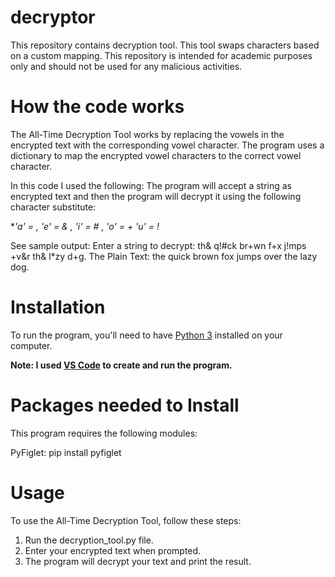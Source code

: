 # decryptor
This repository contains decryption tool. This tool swaps characters based on a custom mapping. This repository is intended for academic purposes only and should not be used for any malicious activities.

# How the code works
The All-Time Decryption Tool works by replacing the vowels in the encrypted text with the corresponding vowel character. The program uses a dictionary to map the encrypted vowel characters to the correct vowel character.

In this code I used the following:
The program will accept a string as encrypted text and then the program will decrypt it using the following character substitute:

**'a' = *, 'e' = & , 'i' = # , 'o' = + 'u' = !**

See sample output:
Enter a string to decrypt: th& q!#ck br+wn f+x j!mps +v&r th& l*zy d+g. 
The Plain Text: the quick brown fox jumps over the lazy dog. 

# Installation
To run the program, you'll need to have [Python 3](https://www.python.org/downloads/) installed on your computer.

**Note: I used [VS Code](https://code.visualstudio.com/download) to create and run the program.** 

# Packages needed to Install
This program requires the following modules:

PyFiglet: pip install pyfiglet

# Usage
To use the All-Time Decryption Tool, follow these steps:

1. Run the decryption_tool.py file.
2. Enter your encrypted text when prompted.
3. The program will decrypt your text and print the result.


